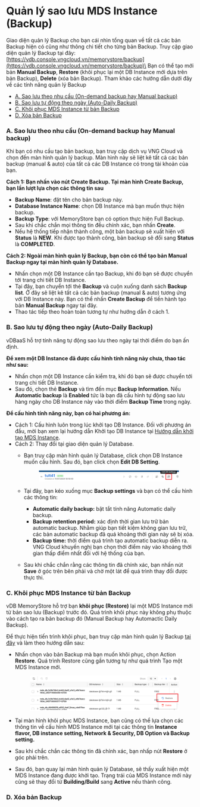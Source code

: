 # Quản lý sao lưu MDS Instance (Backup)

Giao diện quản lý Backup cho bạn cái nhìn tổng quan về tất cả các bản Backup hiện có cũng như thông chi tiết cho từng bản Backup. Truy cập giao diện quản lý Backup tại đây: [https://vdb.console.vngcloud.vn/memorystore/backup](https://vdb.console.vngcloud.vn/memorystore/backup)\
Bạn có thể tạo mới bản **Manual Backup**, **Restore** (khôi phục lại một DB Instance mới dựa trên bản Backup), **Delete** (xóa bản Backup). Tham khảo các hướng dẫn dưới đây về các tính năng quản lý Backup

* [A. Sao lưu theo nhu cầu (On-demand backup hay Manual backup)](sao-luu-mds-instance.md#saoluumdsinstance-a.saoluutheonhucau-on-demandbackuphaymanualbackup)
* [B. Sao lưu tự động theo ngày (Auto-Daily Backup)](sao-luu-mds-instance.md#saoluumdsinstance-b.saoluutudongtheongay-auto-dailybackup)
* [C. Khôi phục MDS Instance từ bản Backup](sao-luu-mds-instance.md#saoluumdsinstance-a.saoluutheonhucau-on-demandbackuphaymanualbackup-1)
* [D. Xóa bản Backup](sao-luu-mds-instance.md#saoluumdsinstance-a.saoluutheonhucau-on-demandbackuphaymanualbackup-2)

### A. Sao lưu theo nhu cầu (On-demand backup hay Manual backup) <a href="#saoluumdsinstance-a.saoluutheonhucau-on-demandbackuphaymanualbackup" id="saoluumdsinstance-a.saoluutheonhucau-on-demandbackuphaymanualbackup"></a>

Khi bạn có nhu cầu tạo bản backup, bạn truy cập dịch vụ VNG Cloud và chọn đến màn hình quản lý backup. Màn hình này sẽ liệt kê tất cả các bản backup (manual & auto) của tất cả các DB Instance có trong tài khoản của bạn.

**Cách 1: Bạn nhấn vào nút Create Backup. Tại màn hình Create Backup, bạn lần lượt lựa chọn các thông tin sau**

* **Backup Name**: đặt tên cho bản backup này.
* **Database Instance Name**: chọn DB Instance mà bạn muốn thực hiện backup.
* **Backup Type**: với MemoryStore bạn có option thực hiện Full Backup.
* Sau khi chắc chắn mọi thông tin đều chính xác, bạn nhấn **Create**.
* Nếu hệ thống tiếp nhận thành công, một bản backup sẽ xuất hiện với **Status** là **NEW**. Khi được tạo thành công, bản backup sẽ đổi sang **Status** là **COMPLETED**.

**Cách 2: Ngoài màn hình quản lý Backup, bạn còn có thể tạo bản Manual Backup ngay tại màn hình quản lý Database.**&#x20;

* Nhấn chọn một DB Instance cần tạo Backup, khi đó bạn sẽ được chuyển tới trang chi tiết DB Instance.
* Tại đây, bạn chuyển tới thẻ **Backup** và cuộn xuống danh sách **Backup list**. Ở đây sẽ liệt kê tất cả các bản backup (manual & auto) tương ứng với DB Instance này. Bạn có thể nhấn **Create Backup** để tiến hành tạo bản **Manual Backup** ngay tại đây.
* Thao tác tiếp theo hoàn toàn tương tự như hướng dẫn ở cách 1.

### **B. Sao lưu tự động theo ngày (Auto-Daily Backup)** <a href="#saoluumdsinstance-b.saoluutudongtheongay-auto-dailybackup" id="saoluumdsinstance-b.saoluutudongtheongay-auto-dailybackup"></a>

vDBaaS hỗ trợ tính năng tự động sao lưu theo ngày tại thời điểm do bạn ấn định.

**Để xem một DB Instance đã được cấu hình tính năng này chưa, thao tác như sau:**

* Nhấn chọn một DB Instance cần kiểm tra, khi đó bạn sẽ được chuyển tới trang chi tiết DB Instance.
* Sau đó, chọn thẻ **Backup** và tìm đến mục **Backup Information**. Nếu **Automatic backup** là **Enabled** tức là bạn đã cấu hình tự động sao lưu hàng ngày cho DB Instance này vào thời điểm **Backup Time** trong ngày.

**Để cấu hình tính năng này, bạn có hai phương án:**

* Cách 1: Cấu hình luôn trong lúc khởi tạo DB Instance. Đối với phương án đầu, mời bạn xem lại hướng dẫn Khởi tạo DB Instance tại [Hướng dẫn khởi tạo MDS Instance](khoi-tao-mds-instance.md).
* Cách 2: Thay đổi tại giao diện quản lý Database.
  *   Bạn truy cập màn hình quản lý Database, click chọn DB Instance muốn cấu hình. Sau đó, bạn click chọn **Edit DB Setting**.&#x20;

      <figure><img src="../../.gitbook/assets/image (1) (1) (1) (1) (1) (1) (1) (1) (1) (1) (1) (1) (1) (1) (1) (1) (1) (1) (1) (1) (1) (1) (1) (1) (1) (1) (1).png" alt=""><figcaption></figcaption></figure>
  * Tại đây, bạn kéo xuống mục **Backup settings** và bạn có thể cấu hình các thông tin:
    * **Automatic daily backup:** bật tắt tính năng Automatic daily backup.
    * **Backup retention period:** xác định thời gian lưu trữ bản automatic backup. Nhằm giúp bạn tiết kiệm không gian lưu trữ, các bản automatic backup đã quá khoảng thời gian này sẽ bị xóa.
    * **Backup time:** thời điểm quá trình tạo automatic backup diễn ra. VNG Cloud khuyến nghị bạn chọn thời điểm này vào khoảng thời gian thấp điểm nhất đối với hệ thống của bạn.
  * Sau khi chắc chắn rằng các thông tin đã chính xác, bạn nhấn nút **Save** ở góc trên bên phải và chờ một lát để quá trình thay đổi được thực thi.

### C. Khôi phục MDS Instance từ bản Backup <a href="#saoluumdsinstance-a.saoluutheonhucau-on-demandbackuphaymanualbackup" id="saoluumdsinstance-a.saoluutheonhucau-on-demandbackuphaymanualbackup"></a>

vDB MemoryStore hỗ trợ bạn **khôi phục (Restore)** lại một MDS Instance mới từ bản sao lưu (Backup) trước đó. Quá trình khôi phục này không phụ thuộc vào cách tạo ra bản backup đó (Manual Backup hay Automactic Daily Backup).

Để thực hiện tiến trình khôi phục, bạn truy cập màn hình quản lý Backup [tại đây](https://vdb.console.vngcloud.vn/memorystore/backup) và làm theo hướng dẫn sau:&#x20;

*   Nhấn chọn vào bản Backup mà bạn muốn khôi phục, chọn Action **Restore**. Quá trình Restore cũng gần tương tự như quá trình Tạo một MDS Instance mới.&#x20;

    <figure><img src="../../.gitbook/assets/image (1) (1) (1) (1) (1) (1) (1) (1) (1) (1) (1) (1) (1) (1) (1) (1) (1) (1) (1) (1) (1) (1) (1) (1) (1) (1) (1) (1).png" alt=""><figcaption></figcaption></figure>
* Tại màn hình khôi phục MDS Instance, bạn cũng có thể lựa chọn các thông tin về cấu hình MDS Instance mới tại các thông tin **Instance flavor, DB instance setting, Network & Security, DB Option và Backup setting.**
* Sau khi chắc chắn các thông tin đã chính xác, bạn nhấp nút **Restore** ở góc phải trên.
* Sau đó, bạn quay lại màn hình quản lý Database, sẽ thấy xuất hiện một MDS Instance đang được khởi tạo. Trạng trái của MDS Instance mới này cũng sẽ thay đổi từ **Building/Build** sang **Active** nếu thành công.

### D. Xóa bản Backup <a href="#saoluumdsinstance-a.saoluutheonhucau-on-demandbackuphaymanualbackup" id="saoluumdsinstance-a.saoluutheonhucau-on-demandbackuphaymanualbackup"></a>
